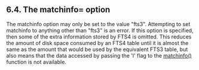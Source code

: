 ## 6\.4\. The matchinfo\= option



 The matchinfo option may only be set to the value "fts3".
 Attempting to set matchinfo to anything other than "fts3" is an error.
 If this option is specified, then some of the extra information stored by
 FTS4 is omitted. This reduces the amount of disk space consumed by
 an FTS4 table until it is almost the same as the amount that would
 be used by the equivalent FTS3 table, but also means that the data
 accessed by passing the 'l' flag to the [matchinfo()](fts3.html#matchinfo) function is
 not available.





